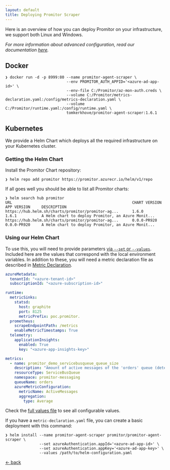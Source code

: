 ```yaml
---
layout: default
title: Deploying Promitor Scraper
---
```


Here is an overview of how you can deploy Promitor on your infrastructure, we support both Linux and Windows.

_For more information about advanced configuration, read our documentation [here](/configuration)._

## Docker

```shell
❯ docker run -d -p 8999:80 --name promitor-agent-scraper \
                           --env PROMITOR_AUTH_APPID='<azure-ad-app-id>' \
                           --env-file C:/Promitor/az-mon-auth.creds \
                           --volume C:/Promitor/metrics-declaration.yaml:/config/metrics-declaration.yaml \
                           --volume C:/Promitor/runtime.yaml:/config/runtime.yaml \
                           tomkerkhove/promitor-agent-scraper:1.6.1
```

## Kubernetes

We provide a Helm Chart which deploys all the required infrastructure on your
Kubernetes cluster.

### Getting the Helm Chart

Install the Promitor Chart repository:

```shell
❯ helm repo add promitor https://promitor.azurecr.io/helm/v1/repo
```

If all goes well you should be able to list all Promitor charts:

```shell
❯ helm search hub promitor
URL                                                     CHART VERSION   APP VERSION     DESCRIPTION
https://hub.helm.sh/charts/promitor/promitor-ag...      1.6.0           1.6.1           A Helm chart to deploy Promitor, an Azure Monit...
https://hub.helm.sh/charts/promitor/promitor-ag...      0.0.0-PR920     0.0.0-PR920     A Helm chart to deploy Promitor, an Azure Monit...
```

### Using our Helm Chart

To use this, you will need to provide parameters [via `--set` or `--values`](https://helm.sh/docs/using_helm/#customizing-the-chart-before-installing).
Included here are the values that correspond with the local environment variables.
In addition to these, you will need a metric declaration file as described in
[Metric Declaration](/configuration/metrics).

```yaml
azureMetadata:
  tenantId: "<azure-tenant-id>"
  subscriptionId: "<azure-subscription-id>"

runtime:
  metricSinks:
    statsd:
      host: graphite
      port: 8125
      metricPrefix: poc.promitor.
  prometheus:
    scrapeEndpointPath: /metrics
    enableMetricTimestamps: True
  telemetry:
    applicationInsights:
      enabled: True
      key: "<azure-app-insights-key>"

metrics:
  - name: promitor_demo_servicebusqueue_queue_size
    description: "Amount of active messages of the 'orders' queue (determined with ServiceBusQueue provider)"
    resourceType: ServiceBusQueue
    namespace: promitor-messaging
    queueName: orders
    azureMetricConfiguration:
      metricName: ActiveMessages
      aggregation:
        type: Average
```

Check the [full values file](https://github.com/tomkerkhove/promitor/blob/master/charts/promitor-agent-scraper/values.yaml)
to see all configurable values.

If you have a `metric-declaration.yaml` file, you can create a basic deployment
with this command:

```shell
❯ helm install --name promitor-agent-scraper promitor/promitor-agent-scraper \
               --set azureAuthentication.appId='<azure-ad-app-id>' \
               --set azureAuthentication.appKey='<azure-ad-app-key>' \
               --values /path/to/helm-configuration.yaml
```

[&larr; back](/)
